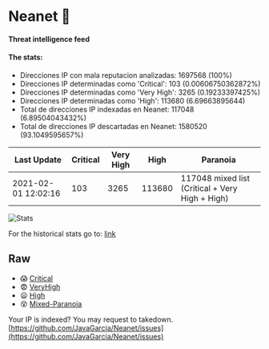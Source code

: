 # Neanet :hocho:
#### Threat intelligence feed
#### The stats:

- Direcciones IP con mala reputacion analizadas: 1697568 (100%)
- Direcciones IP determinadas como 'Critical':  103 (0.00606750362872%)
- Direcciones IP determinadas como 'Very High':  3265 (0.19233397425%)
- Direcciones IP determinadas como 'High':  113680 (6.69663895644)
- Total de direcciones IP indexadas en Neanet:  117048 (6.89504043432%)
- Total de direcciones IP descartadas en Neanet:  1580520 (93.1049595657%)

| Last Update | Critical | Very High | High | Paranoia |
| --- | --- | --- | --- | --- |
| 2021-02-01 12:02:16 | 103 | 3265 | 113680 | 117048 mixed list (Critical + Very High + High)|

![Stats](https://docs.google.com/spreadsheets/d/e/2PACX-1vSnaNMIXVabIpDJjufMlzH7poXnshF3mgd8Is1g9ytUEzVsP5my4Trn8f-xkoLLQ38xpL3HtmUexLo6/pubchart?oid=501124687&format=image)

For the historical stats go to: [link](/stats.csv)
## Raw
- :scream: [Critical](https://raw.githubusercontent.com/JavaGarcia/Neanet/master/blacklists/neanet_critical.txt)
- :fearful: [VeryHigh](https://raw.githubusercontent.com/JavaGarcia/Neanet/master/blacklists/neanet_veryHigh.txtt)
- :frowning: [High](https://raw.githubusercontent.com/JavaGarcia/Neanet/master/blacklists/neanet_high.txt)
- :dizzy_face: [Mixed-Paranoia](https://raw.githubusercontent.com/JavaGarcia/Neanet/master/blacklists/neanet_all.txt)


Your IP is indexed? You may request to takedown. [https://github.com/JavaGarcia/Neanet/issues](https://github.com/JavaGarcia/Neanet/issues)










































































































































































































































































































































































































































































































































































































































































































































































































































































































































































































































































































































































































































































































































































































































































































































































































































































































































































































































































































































































































































































































































































































































































































































































































































































































































































































































































































































































































































































































































































































































































































































































































































































































































































































































































































































































































































































































































































































































































































































































































































